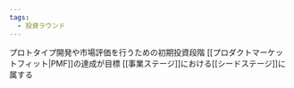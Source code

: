 ```yaml
---
tags:
  - 投資ラウンド
---
```

プロトタイプ開発や市場評価を行うための初期投資段階
[[プロダクトマーケットフィット|PMF]]の達成が目標
[[事業ステージ]]における[[シードステージ]]に属する